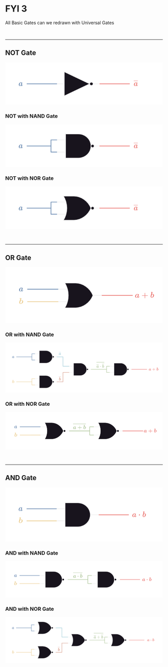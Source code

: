 # FYI 3

All Basic Gates can we redrawn with Universal Gates

<br>

---

## NOT Gate

<p align="center">

<img src="/Year%202/Digital%20Design/.assets/lgates/not.png" alt="NOT Gate" title="NOT Gate">

</p>

### NOT with NAND Gate

<p align="center">

<img src="/Year%202/Digital%20Design/.assets/lgates/notwnand.png" alt="NOT with NAND Gate" title="NOT with NAND Gate">

</p>

### NOT with NOR Gate

<p align="center">

<img src="/Year%202/Digital%20Design/.assets/lgates/notwnor.png" alt="NOT with NOR Gate" title="NOT with NOR Gate">

</p>

<br>

---

## OR Gate

<p align="center">

<img src="/Year%202/Digital%20Design/.assets/lgates/or.png" alt="OR Gate" title="OR Gate">

</p>

### OR with NAND Gate

<p align="center">

<img src="/Year%202/Digital%20Design/.assets/lgates/orwnand.png" alt="OR with NAND Gate" title="OR with NAND Gate">

</p>

### OR with NOR Gate

<p align="center">

<img src="/Year%202/Digital%20Design/.assets/lgates/orwnor.png" alt="OR with NOR Gate" title="OR with NOR Gate">

</p>

<br>

---

## AND Gate

<p align="center">

<img src="/Year%202/Digital%20Design/.assets/lgates/and.png" alt="AND Gate" title="AND Gate">

</p>

### AND with NAND Gate

<p align="center">

<img src="/Year%202/Digital%20Design/.assets/lgates/andwnand.png" alt="AND with NAND Gate" title="AND with NAND Gate">

</p>

### AND with NOR Gate

<p align="center">

<img src="/Year%202/Digital%20Design/.assets/lgates/andwnor.png" alt="AND with NOR Gate" title="AND with NOR Gate">

</p>

<br>
